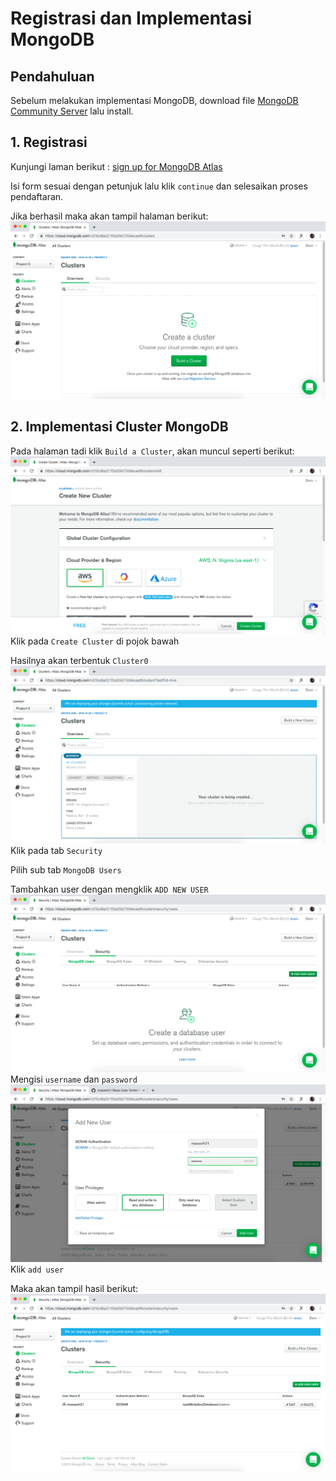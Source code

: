# Registrasi dan Implementasi MongoDB

## Pendahuluan
Sebelum melakukan implementasi MongoDB, download file [MongoDB Community Server](https://www.mongodb.com/download-center/community?jmp=docs) lalu install.

## 1. Registrasi
Kunjungi laman berikut : [sign up for MongoDB Atlas](https://cloud.mongodb.com/user#/atlas/register/accountProfile)

Isi form sesuai dengan petunjuk lalu klik ```continue``` dan selesaikan proses pendaftaran.

Jika berhasil maka akan tampil halaman berikut:
![cluster00](screenshot/cluster00.png)

## 2. Implementasi Cluster MongoDB
Pada halaman tadi klik ```Build a Cluster```, akan muncul seperti berikut:
![cluster01](screenshot/cluster01.png)
Klik pada ```Create Cluster``` di pojok bawah

Hasilnya akan terbentuk ```Cluster0```
![cluster02](screenshot/cluster02.png)
Klik pada tab ```Security```

Pilih sub tab ```MongoDB Users```

Tambahkan user dengan mengklik ```ADD NEW USER```
![cluster03](screenshot/cluster03.png)
Mengisi ```username``` dan ```password```
![cluster04](screenshot/cluster04.png)
Klik ```add user```

Maka akan tampil hasil berikut:
![cluster05](screenshot/cluster05.png)
